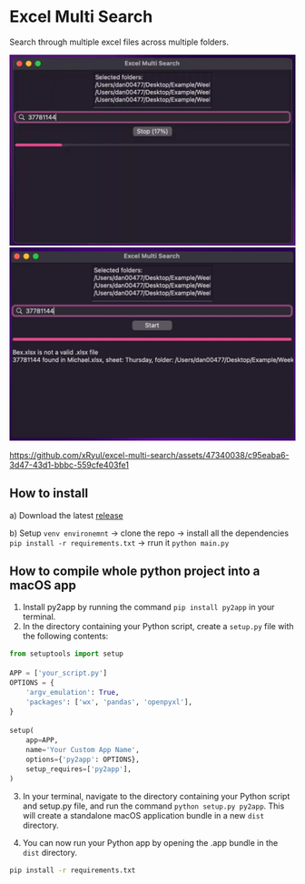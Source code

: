 # Excel Multi Search

Search through multiple excel files across multiple folders.

![Alt text](img/Example1.webp)
![Alt text](img/Example2.webp)

https://github.com/xRyul/excel-multi-search/assets/47340038/c95eaba6-3d47-43d1-bbbc-559cfe403fe1


## How to install

a) Download the latest [release](https://github.com/xRyul/excel-multi-search/releases/)  

b) Setup `venv environemnt` -> clone the repo -> install all the dependencies `pip install -r requirements.txt` -> rrun it `python main.py`

## How to compile whole python project into a macOS app  

1. Install py2app by running the command `pip install py2app` in your terminal.
2. In the directory containing your Python script, create a `setup.py` file with the following contents:

```python
from setuptools import setup

APP = ['your_script.py']
OPTIONS = {
    'argv_emulation': True,
    'packages': ['wx', 'pandas', 'openpyxl'],
}

setup(
    app=APP,
    name='Your Custom App Name',
    options={'py2app': OPTIONS},
    setup_requires=['py2app'],
)
```  

3. In your terminal, navigate to the directory containing your Python script and setup.py file, and run the command `python setup.py py2app`. This will create a standalone macOS application bundle in a new `dist` directory.

4. You can now run your Python app by opening the .app bundle in the `dist` directory.


```bash
pip install -r requirements.txt
```  
